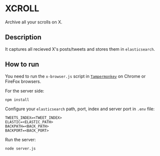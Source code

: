 # XCROLL

Archive all your scrolls on X.

## Description

It captures all recieved X's posts/tweets and stores them in `elasticsearch`.

## How to run

You need to run the `x-browser.js` script in [`Tampermonkey`](https://www.tampermonkey.net/) on Chrome or FireFox browsers.

For the server side:

```
npm install
``` 

Configure your `elasticsearch` path, port, index and server port in `.env` file:

```
TWEETS_INDEX=<TWEET_INDEX>
ELASTIC=<ELASTIC_PATH>
BACKPATH=<BACK_PATH>
BACKPORT=<BACK_PORT>
```

Run the server:
```
node server.js
```
